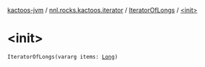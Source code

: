 [kactoos-jvm](../../index.md) / [nnl.rocks.kactoos.iterator](../index.md) / [IteratorOfLongs](index.md) / [&lt;init&gt;](./-init-.md)

# &lt;init&gt;

`IteratorOfLongs(vararg items: `[`Long`](https://kotlinlang.org/api/latest/jvm/stdlib/kotlin/-long/index.html)`)`